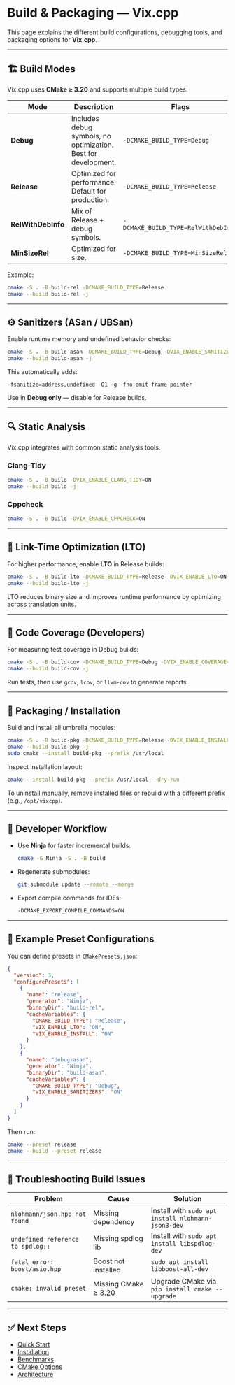 # Build & Packaging — Vix.cpp

This page explains the different build configurations, debugging tools, and packaging options for **Vix.cpp**.

---

## 🏗️ Build Modes

Vix.cpp uses **CMake ≥ 3.20** and supports multiple build types:

| Mode               | Description                                                    | Flags                               |
| ------------------ | -------------------------------------------------------------- | ----------------------------------- |
| **Debug**          | Includes debug symbols, no optimization. Best for development. | `-DCMAKE_BUILD_TYPE=Debug`          |
| **Release**        | Optimized for performance. Default for production.             | `-DCMAKE_BUILD_TYPE=Release`        |
| **RelWithDebInfo** | Mix of Release + debug symbols.                                | `-DCMAKE_BUILD_TYPE=RelWithDebInfo` |
| **MinSizeRel**     | Optimized for size.                                            | `-DCMAKE_BUILD_TYPE=MinSizeRel`     |

Example:

```bash
cmake -S . -B build-rel -DCMAKE_BUILD_TYPE=Release
cmake --build build-rel -j
```

---

## ⚙️ Sanitizers (ASan / UBSan)

Enable runtime memory and undefined behavior checks:

```bash
cmake -S . -B build-asan -DCMAKE_BUILD_TYPE=Debug -DVIX_ENABLE_SANITIZERS=ON
cmake --build build-asan -j
```

This automatically adds:

```
-fsanitize=address,undefined -O1 -g -fno-omit-frame-pointer
```

Use in **Debug only** — disable for Release builds.

---

## 🔍 Static Analysis

Vix.cpp integrates with common static analysis tools.

### Clang-Tidy

```bash
cmake -S . -B build -DVIX_ENABLE_CLANG_TIDY=ON
cmake --build build -j
```

### Cppcheck

```bash
cmake -S . -B build -DVIX_ENABLE_CPPCHECK=ON
```

---

## 🧩 Link-Time Optimization (LTO)

For higher performance, enable **LTO** in Release builds:

```bash
cmake -S . -B build-lto -DCMAKE_BUILD_TYPE=Release -DVIX_ENABLE_LTO=ON
cmake --build build-lto -j
```

LTO reduces binary size and improves runtime performance by optimizing across translation units.

---

## 🧪 Code Coverage (Developers)

For measuring test coverage in Debug builds:

```bash
cmake -S . -B build-cov -DCMAKE_BUILD_TYPE=Debug -DVIX_ENABLE_COVERAGE=ON
cmake --build build-cov -j
```

Run tests, then use `gcov`, `lcov`, or `llvm-cov` to generate reports.

---

## 🧱 Packaging / Installation

Build and install all umbrella modules:

```bash
cmake -S . -B build-pkg -DCMAKE_BUILD_TYPE=Release -DVIX_ENABLE_INSTALL=ON
cmake --build build-pkg -j
sudo cmake --install build-pkg --prefix /usr/local
```

Inspect installation layout:

```bash
cmake --install build-pkg --prefix /usr/local --dry-run
```

To uninstall manually, remove installed files or rebuild with a different prefix (e.g., `/opt/vixcpp`).

---

## 🧠 Developer Workflow

- Use **Ninja** for faster incremental builds:
  ```bash
  cmake -G Ninja -S . -B build
  ```
- Regenerate submodules:
  ```bash
  git submodule update --remote --merge
  ```
- Export compile commands for IDEs:
  ```bash
  -DCMAKE_EXPORT_COMPILE_COMMANDS=ON
  ```

---

## 🧩 Example Preset Configurations

You can define presets in `CMakePresets.json`:

```json
{
  "version": 3,
  "configurePresets": [
    {
      "name": "release",
      "generator": "Ninja",
      "binaryDir": "build-rel",
      "cacheVariables": {
        "CMAKE_BUILD_TYPE": "Release",
        "VIX_ENABLE_LTO": "ON",
        "VIX_ENABLE_INSTALL": "ON"
      }
    },
    {
      "name": "debug-asan",
      "generator": "Ninja",
      "binaryDir": "build-asan",
      "cacheVariables": {
        "CMAKE_BUILD_TYPE": "Debug",
        "VIX_ENABLE_SANITIZERS": "ON"
      }
    }
  ]
}
```

Then run:

```bash
cmake --preset release
cmake --build --preset release
```

---

## 🧰 Troubleshooting Build Issues

| Problem                           | Cause                | Solution                                           |
| --------------------------------- | -------------------- | -------------------------------------------------- |
| `nlohmann/json.hpp not found`     | Missing dependency   | Install with `sudo apt install nlohmann-json3-dev` |
| `undefined reference to spdlog::` | Missing spdlog lib   | Install with `sudo apt install libspdlog-dev`      |
| `fatal error: boost/asio.hpp`     | Boost not installed  | `sudo apt install libboost-all-dev`                |
| `cmake: invalid preset`           | Missing CMake ≥ 3.20 | Upgrade CMake via `pip install cmake --upgrade`    |

---

## ✅ Next Steps

- [Quick Start](./quick-start.md)
- [Installation](./installation.md)
- [Benchmarks](./benchmarks.md)
- [CMake Options](./options.md)
- [Architecture](./architecture.md)
